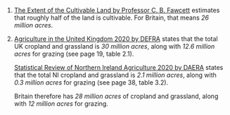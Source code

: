 1. [The Extent of the Cultivable Land by Professor C. B. Fawcett](https://doi.org/10.2307/1783693)
	estimates that roughly half of the land is cultivable. For Britain,
	that means *26 million acres*.

2. [Agriculture in the United Kingdom 2020 by DEFRA](https://assets.publishing.service.gov.uk/government/uploads/system/uploads/attachment_data/file/1056618/AUK2020_22feb22.pdf)
	states that the total UK cropland and grassland is *30 million acres*,
	along with *12.6 million acres* for grazing (see page 19, table 2.1).

	[Statistical Review of Northern Ireland Agriculture 2020 by DAERA](https://www.daera-ni.gov.uk/sites/default/files/publications/daera/Stats%20Review%202020%20final_1.pdf)
	states that the total NI cropland and grassland is *2.1 million acres*,
	along with *0.3 million acres* for grazing (see page 38, table 3.2).

	Britain therefore has *28 million acres* of cropland and grassland,
	along with *12 million acres* for grazing.
